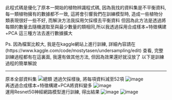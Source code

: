 <P>此程式碼是優化了原本一開始的植物辨識程式碼, 因為我找的資料集是不平衡資料, 每一類植物擁有的數據都不一致,
這將會引響我們在訓練模型時, 造成一些植物分類表現很好一些不好, 而解決方法我採用欠採樣去平衡資料
但因為此方法是透過將每類的數量去隨機選取至與最少數量的類相同,所以我透過採用合成樣本+特徵構建+PCA
這三種方法去進行數據擴大</P>
<P> Ps. 因為檔案比較大, 我是在kaggle網站上進行訓練, 詳細內容請在(https://www.kaggle.com/code/mostytasen/undersampling/edit)
查看, 完整訓練過程都有在這裏面, 我還有做其他方法, 但因為效果還好就沒放了
以下是訓練過程的簡單解說
</p> 

---

原本全部資料集
![總類](https://github.com/rossen1020/ai/assets/99935090/d6e9a88b-0076-40a4-b01f-77493a2989c8)
透過欠採樣後, 將每項資料減至52項
![image](https://github.com/rossen1020/ai/assets/99935090/8060be63-7cf3-4acc-9c78-ffb5204cdae8)
<br/>再透過合成樣本+特徵構建+PCA將資料變多
![image](https://github.com/rossen1020/ai/assets/99935090/8961acd0-de30-4523-84b6-7d3fc24babdd)
<br/>運用Resnet50神經網路模型進行訓練, 得出結果
![image](https://github.com/rossen1020/ai/assets/99935090/ccf7f467-a160-41ab-8898-8098ab1bfcf2)
![image](https://github.com/rossen1020/ai/assets/99935090/41c3fa9a-9de7-4f27-b3c2-add359393c43)

